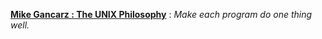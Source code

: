 **[Mike Gancarz : The UNIX Philosophy](https://en.wikipedia.org/wiki/Unix_philosophy#Mike_Gancarz:_The_UNIX_Philosophy)** : *Make each program do one thing well.*
              

